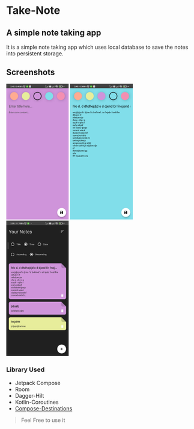 # Take-Note

## A simple note taking app

It is a simple note taking app which uses local database to save the notes into persistent storage.

## Screenshots

<p float="left">
  <img src="images/img_add_note.png" width="33%" />
  <img src="images/img_edit_note.png" width="33%" /> 
  <img src="images/img_all_notes.png" width="33%" />
</p>

### Library Used

- Jetpack Compose
- Room
- Dagger-Hilt
- Kotlin-Coroutines
- [Compose-Destinations](https://github.com/raamcosta/compose-destinations)

> Feel Free to use it
